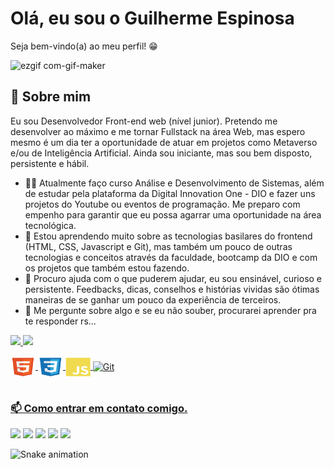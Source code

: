 # Olá, eu sou o Guilherme Espinosa
Seja bem-vindo(a) ao meu perfil! 😁

![ezgif com-gif-maker](https://user-images.githubusercontent.com/105338579/188544303-cee2756d-4092-4f47-abd6-adf4b4e72ae2.gif)


## 🚀 Sobre mim

<p>Eu sou Desenvolvedor Front-end web (nível junior). Pretendo me desenvolver ao máximo e me tornar Fullstack na área Web, mas espero mesmo é um dia ter a oportunidade de atuar em projetos como Metaverso e/ou de Inteligência Artificial. Ainda sou iniciante, mas sou bem disposto, persistente e hábil. </p>

<ul>
   <li>👩‍💻 Atualmente faço curso Análise e Desenvolvimento de Sistemas, além de estudar pela plataforma da Digital Innovation One - DIO e fazer uns projetos do Youtube ou eventos de programação. Me preparo com empenho para garantir que eu possa agarrar uma oportunidade na área tecnológica. </li>

   <li>🧠 Estou aprendendo muito sobre as tecnologias basilares do frontend (HTML, CSS, Javascript e Git), mas também um pouco de outras tecnologias e conceitos através da faculdade, bootcamp da DIO e com os projetos que também estou fazendo. </li>

   <li>🤔 Procuro ajuda com o que puderem ajudar, eu sou ensinável, curioso e persistente. Feedbacks, dicas, conselhos e histórias vividas são ótimas maneiras de se ganhar um pouco da experiência de terceiros. </li>

 <li>💬 Me pergunte sobre algo e se eu não souber, procurarei aprender pra te responder rs... </li>
</ul>

 <div>
  <a href="https://github.com/Guilherme-Espinosa">
  <img height="160em" src="https://github-readme-stats.vercel.app/api?username=Guilherme-Espinosa&show_icons=true&theme=synthwave&include_all_commits=true&count_private=true"/>
  <img height="160em" src="https://github-readme-stats.vercel.app/api/top-langs/?username=Guilherme-Espinosa&layout=compact&langs_count=6&theme=synthwave"/>
</div>
<div style="display: inline_block"><br>
 <img align="center" alt="HTML" height="30" width="40" src="https://raw.githubusercontent.com/devicons/devicon/master/icons/html5/html5-original.svg">
 <img align="center" alt="CSS" height="30" width="40" src="https://raw.githubusercontent.com/devicons/devicon/master/icons/css3/css3-original.svg"> 
 <img align="center" alt="Js" height="30" width="40" src="https://raw.githubusercontent.com/devicons/devicon/master/icons/javascript/javascript-plain.svg">
 <img align="center" alt="Git" height="55" width="65" src="https://cdn.jsdelivr.net/gh/devicons/devicon/icons/git/git-plain-wordmark.svg" />
</div>
 
 <br>
 
  ### 📫 Como entrar em contato comigo.
<div> 
 <a href="https://www.linkedin.com/in/guilherme-espinosa/" target="_blank"><img src="https://img.shields.io/badge/-LinkedIn-%230077B5?style=for-the-badge&logo=linkedin&logoColor=white" target="_blank"></a> 
 <a href="https://www.instagram.com/guilherme.espinosa/" target="_blank"><img src="https://img.shields.io/badge/-Instagram-%23E4405F?style=for-the-badge&logo=instagram&logoColor=white" target="_blank"></a> 
 <a href="https://www.youtube.com/GuilhermeEspinosa" target="_blank"><img src="https://img.shields.io/badge/YouTube-FF0000?style=for-the-badge&logo=youtube&logoColor=white" target="_blank"></a>
 <a href ="mailto:luiz5913.01@gmail.com"><img src="https://img.shields.io/badge/-Email-%23333?style=for-the-badge&logo=gmail&logoColor=white" target="_blank"></a>
 <a href="https://twitter.com/dev_espinosa" target="_blank"><img src="https://img.shields.io/twitter/follow/dev_espinosa?style=for-the-badge" target="_blank"></a>
 
  ![Snake animation](https://github.com/Guilherme-Espinosa/Guilherme-Espinosa/blob/output/github-contribution-grid-snake.svg)

</div>
